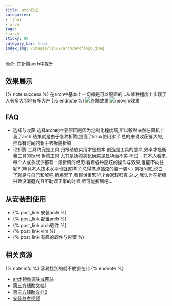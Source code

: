 ```yaml
---
title: arch日记
categories:
- linux
- arch
tags:
- arch
sticky: 89
category_bar: true
index_img: /images/linux/arch/archlogo.jpeg
---
```

简介: 在折腾acrh中提升
<!-- more -->
## 效果展示
{% note success %}
在arch中基本上一切都是可以配置的...从某种程度上实现了人有多大胆地有多大产
{% endnote %}
![终端效果](/images/linux/arch/terminal.png)
![neovim效果](/images/linux/arch/codes.png)
## FAQ
* 选择与收获
  选择arch的主要原因是因为定制化程度高,所以毅然决然在真机上装了arch
  结果就是由于各种折腾,提高了linux使用水平
  总的来说收获挺大的,推荐有时间的新手去折腾折腾
* 论折腾
  工具终究是工具,归根结底实用才是根本.创造是工具的意义,效率才是衡量工具的标尺
  折腾工具,尤其是折腾美化确实是显华而不实
  不过...
  在本人看来,每个人或多或少都有一段折腾的经历.看着各种酷炫的操作与效果,谁能不向往呢?
  (毕竟本人技术水平也就这样了,总得搞点酷炫的装一装 )
  刨根问底,说白了就是与自己和解吧,折腾累了,看惯世事繁华才会返璞归真
  总之,我认为在折腾兴致没消磨光且不耽误正事的时候,尽可能折腾吧...
## 从安装到使用
* {% post_link 安装arch %}
* {% post_link 配置arch %}
* {% post_link arch软件 %}
* {% post_link vim %}
* {% post_link 有趣的软件与彩蛋 %}
## 相关资源
{% note info %}
容易找到的就不放置在此
{% endnote %}
* [arch镜像源生成网站](https://archlinux.org/mirrorlist/)
* [第三方辅助文档1](https://archlinuxstudio.github.io/ArchLinuxTutorial/#/)
* [第三方辅助文档2](https://arch.icekylin.online/)
* [安装参考视频](https://www.bilibili.com/video/BV1fk4y1w7wq/?spm_id_from=333.999.0.0&vd_source=8836eda798f42e634172036484104534https://arch.icekylin.online/)
